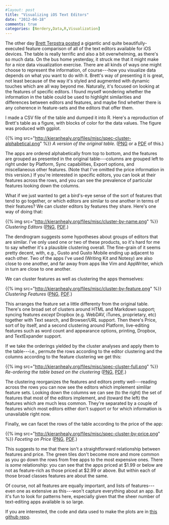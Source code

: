 ```yaml
---
#layout: post
title: "Visualizing iOS Text Editors"
date: "2012-04-18"
comments: true
categories: [Nerdery,Data,R,Visualization]
---
```


The other day [Brett Terpstra posted](http://brettterpstra.com/ios-text-editors/) a gigantic and quite beautifully-executed feature comparison of all of the text editors available for iOS devices. The table is really terrific and also a bit overwhelming, as there's so much data. On the bus home yesterday, it struck me that it might make for a nice data  visualization exercise. There are all kinds of ways one might choose to represent the information, of course---how you visualize data depends on what you want to do with it.  Brett's way of presenting it is great, not least because of the way it's styled and augmented with dynamic touches which are all way beyond me. Naturally, it's focused on looking at the features of specific editors. I found myself wondering whether the information in the table could be used to highlight similarities and differences between editors and features, and maybe find whether there is any coherence in feature-sets and the editors that offer them.  

I made a CSV file of the table and dumped it into R. Here's a reproduction of Brett's table as a figure, with blocks of color for the data values. The figure was produced with ggplot. 

{{% img src="http://kieranhealy.org/files/misc/spec-cluster-alphabetical.png" %}}
_A version of the original table._ ([PNG](http://kieranhealy.org/files/misc/spec-cluster-alphabetical.png) or a [PDF](http://kieranhealy.org/files/misc/spec-cluster-alphabetical.pdf) of this.)

The apps are ordered alphabetically from top to bottom, and the features are grouped as presented in the original table---columns are grouped left to right under by Platform, Sync capabilities, Export options, and miscellaneous other features. (Note that I've omitted the price information in this version.) If you're interested in specific editors, you can look at their features across the rows, and you can see the prevalence of particular features looking down the columns. 

What if we just wanted to get a bird's-eye sense of the sort of features that tend to go together, or which editors are similar to one another in terms of their features? We can  cluster editors by features they share. Here's one way of doing that: 

{{% img src="http://kieranhealy.org/files/misc/cluster-by-name.png" %}}
_Clustering Editors_ ([PNG](http://kieranhealy.org/files/misc/cluster-by-name.png), [PDF](http://kieranhealy.org/files/misc/cluster-by-name.pdf).)

The dendrogram suggests some hypotheses about groups of editors that are similar. I've only used one or two of these products, so it's hard for me to say whether it's a plausible clustering overall. The fine-grain of it seems pretty decent, with, e.g., Gusto and Gusto Mobile ending up adjacent to each other. Two of the apps I've used (Writing Kit and Notesy) are also close to one another, and far away from apps like Vim and AppWriter, which in turn are close to one another. 

We can cluster features as well as clustering the apps themselves:

{{% img src="http://kieranhealy.org/files/misc/cluster-by-feature.png" %}}
_Clustering Features_ ([PNG](http://kieranhealy.org/files/misc/cluster-by-feature.png), [PDF](http://kieranhealy.org/files/misc/cluster-by-feature.pdf).)

This arranges the feature set a little differenty from the original table. There's one broad set of clusters around HTML and Markdown support; syncing features _except_ Dropbox (e.g. WebDAV, iTunes, proprietary, etc) together with Text search, and Browser/URL support. Then there's Price, sort of by itself, and a second clustering around Platform, live-editing features such as word count and appearance options, printing, Dropbox, and TextExpander support. 

If we take the orderings yielded by the cluster analyses and apply them to the table---i.e., permute the rows according to the editor clustering and the columns according to the feature clustering we get this:

{{% img src="http://kieranhealy.org/files/misc/spec-cluster-full.png" %}}
_Re-ordering the table based on the clustering_ ([PNG](http://kieranhealy.org/files/misc/spec-cluster-full.png), [PDF](http://kieranhealy.org/files/misc/spec-cluster-full.pdf).)

The clustering reorganizes the features and editors pretty well---reading across the rows you can now see the editors which implement simlilar feature sets. Looking down the columns we can see (to the right) the set of features that most of the editors implement, and (toward the left) the features which are much less common. They're separated by a couple of features which most editors either don't support or for which information is unavailable right now. 

Finally, we can facet the rows of the table according to the price of the app:

{{% img src="http://kieranhealy.org/files/misc/spec-cluster-by-price.png" %}}
_Faceting on Price_ ([PNG](http://kieranhealy.org/files/misc/spec-cluster-by-price.png), [PDF](http://kieranhealy.org/files/misc/spec-cluster-price.pdf).)

This suggests to me that there isn't a straightforward relationship between features and price. The green tiles don't become more and more common as you go down the rows from free apps to the most expensive ones. There is _some_ relationship: you can see that the apps priced at $1.99 or below are not as feature-rich as those priced at $2.99 or above. But within each of those broad classes features are about the same. 

Of course, not all features are equally important, and lists of features---even one as extensive as this---won't capture everything about an app. But it's fun to look for patterns here, especially given that the sheer number of text-editing apps available is so large.  

If you are interested, the code and data used to make the plots are in [this github repo](https://github.com/kjhealy/editors).
